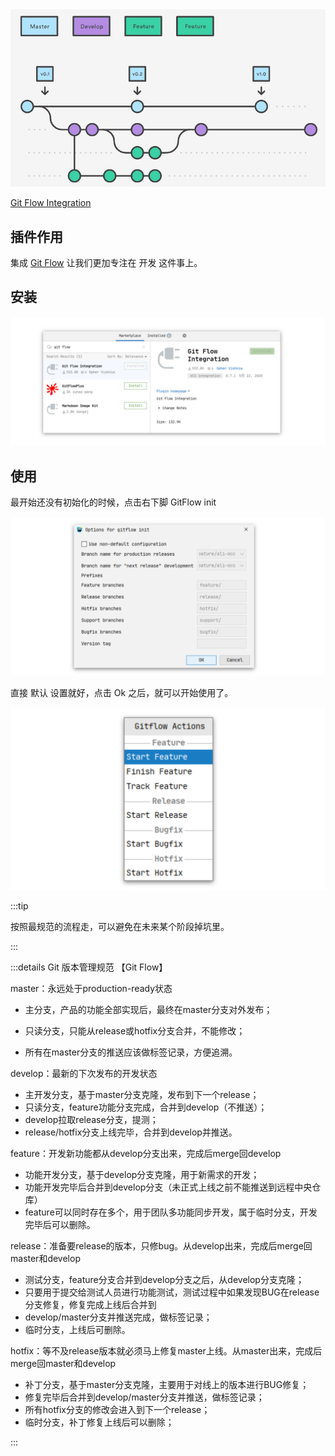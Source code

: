 <img src="../.vuepress/public/1_uUpzVOpdFw5V-tJ_YvgFmA.png" alt="Image for post" style="zoom:100%;" />



[Git Flow Integration](https://plugins.jetbrains.com/plugin/7315-git-flow-integration)

## 插件作用

集成 [Git Flow](https://medium.com/@rafavinnce/gitflow-branch-guide-8a523360c053) 让我们更加专注在 开发 这件事上。

## 安装

<img src="../.vuepress/public/image-20200714124809715.png" alt="image-20200714124809715" style="zoom:100%;" />

## 使用

最开始还没有初始化的时候，点击右下脚 GitFlow init

<img src="../.vuepress/public/image-20200714125126171.png" alt="image-20200714125126171" style="zoom:100%;" />

直接 默认 设置就好，点击 Ok 之后，就可以开始使用了。

![image-20200714125309887](../.vuepress/public/image-20200714125309887.png)



:::tip

按照最规范的流程走，可以避免在未来某个阶段掉坑里。

:::

:::details Git 版本管理规范 【Git Flow】

master：永远处于production-ready状态

- 主分支，产品的功能全部实现后，最终在master分支对外发布；

- 只读分支，只能从release或hotfix分支合并，不能修改；

- 所有在master分支的推送应该做标签记录，方便追溯。

develop：最新的下次发布的开发状态

- 主开发分支，基于master分支克隆，发布到下一个release；
- 只读分支，feature功能分支完成，合并到develop（不推送）；
- develop拉取release分支，提测；
- release/hotfix分支上线完毕，合并到develop并推送。

feature：开发新功能都从develop分支出来，完成后merge回develop

- 功能开发分支，基于develop分支克隆，用于新需求的开发；
- 功能开发完毕后合并到develop分支（未正式上线之前不能推送到远程中央仓库）
- feature可以同时存在多个，用于团队多功能同步开发，属于临时分支，开发完毕后可以删除。

release：准备要release的版本，只修bug。从develop出来，完成后merge回master和develop

- 测试分支，feature分支合并到develop分支之后，从develop分支克隆；
- 只要用于提交给测试人员进行功能测试，测试过程中如果发现BUG在release分支修复，修复完成上线后合并到
- develop/master分支并推送完成，做标签记录；
- 临时分支，上线后可删除。

hotfix：等不及release版本就必须马上修复master上线。从master出来，完成后merge回master和develop

- 补丁分支，基于master分支克隆，主要用于对线上的版本进行BUG修复；
- 修复完毕后合并到develop/master分支并推送，做标签记录；
- 所有hotfix分支的修改会进入到下一个release；
- 临时分支，补丁修复上线后可以删除；


:::